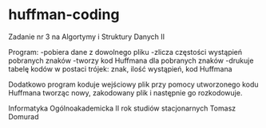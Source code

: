 # huffman-coding

Zadanie nr 3 na Algortymy i Struktury Danych II

Program:
  -pobiera dane z dowolnego pliku
  -zlicza częstości wystąpień pobranych znaków
  -tworzy kod Huffmana dla pobranych znaków
  -drukuje tabelę kodów w postaci trójek: znak, ilość wystąpień, kod Huffmana
  
Dodatkowo program koduje wejściowy plik przy pomocy utworzonego kodu Huffmana tworząc nowy, zakodowany plik i następnie go rozkodowuje.


Informatyka Ogólnoakademicka
II rok studiów stacjonarnych
Tomasz Domurad
